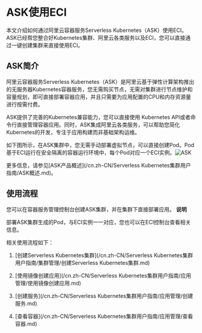 ASK使用ECI 
=============================

本文介绍如何通过阿里云容器服务Serverless Kubernetes（ASK）使用ECI。ASK已经帮您整合好Kubernetes集群、阿里云各类服务以及ECI，您可以直接通过一键创建集群来直接使用ECI。

ASK简介 
--------------------------

阿里云容器服务Serverless Kubernetes（ASK）是阿里云基于弹性计算架构推出的无服务器Kubernetes容器服务，您无需购买节点，无需对集群进行节点维护和容量规划，即可直接部署容器应用，并且只需要为应用配置的CPU和内存资源量进行按需付费。

ASK提供了完善的Kubernetes兼容能力，您可以直接使用 Kubernetes API或者命令行直接管理容器应用。同时，ASK集成阿里云各类服务，可以帮助您简化Kubernetes的开发，专注于应用构建而非基础架构运维。

如下图所示，在ASK集群中，您无需手动部署虚拟节点，可以直接创建Pod。Pod基于ECI运行在安全隔离的容器运行环境中，每个Pod对应一个ECI实例。![ASK ](https://static-aliyun-doc.oss-accelerate.aliyuncs.com/assets/img/zh-CN/9817728061/p203175.png)

更多信息，请参见[ASK产品概述](/cn.zh-CN/Serverless Kubernetes集群用户指南/ASK概述.md)。

使用流程 
-------------------------

您可以在容器服务管理控制台创建ASK集群，并在集群下直接部署应用。
**说明**

部署ASK集群生成的Pod，与ECI实例一一对应，您也可以在ECI控制台查看相关信息。

相关使用流程如下：

1. [创建Serverless Kubernetes集群](/cn.zh-CN/Serverless Kubernetes集群用户指南/集群管理/创建Serverless Kubernetes集群.md)

   

2. [使用镜像创建应用](/cn.zh-CN/Serverless Kubernetes集群用户指南/应用管理/使用镜像创建应用.md)

   

3. [创建服务](/cn.zh-CN/Serverless Kubernetes集群用户指南/应用管理/创建服务.md)

   

4. [查看容器](/cn.zh-CN/Serverless Kubernetes集群用户指南/应用管理/查看容器.md)

   



